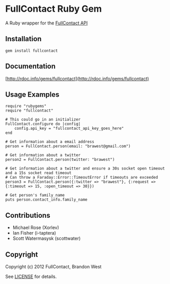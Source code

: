 FullContact Ruby Gem
====================
A Ruby wrapper for the [FullContact API](http://www.fullcontact.com/)

Installation
------------
    gem install fullcontact

Documentation
-------------
[http://rdoc.info/gems/fullcontact](http://rdoc.info/gems/fullcontact)

Usage Examples
--------------
    require "rubygems"
    require "fullcontact"

	# This could go in an initializer
	FullContact.configure do |config|
		config.api_key = "fullcontact_api_key_goes_here"
	end
	
    # Get information about a email address
    person = FullContact.person(email: "brawest@gmail.com")
    
    # Get information about a twitter
    person2 = FullContact.person(twitter: "brawest")

    # Get information about a twitter and ensure a 30s socket open timeout and a 15s socket read timeout
    # Can throw a Faraday::Error::TimeoutError if timeouts are exceeded
    person3 = FullContact.person({:twitter => "brawest"}, {:request => {:timeout => 15, :open_timeout => 30}})

	# Get person's family_name
	puts person.contact_info.family_name
	
Contributions
-------------
- Michael Rose (Xorlev)
- Ian Fisher (i-taptera)
- Scott Watermasysk (scottwater)

Copyright
---------
Copyright (c) 2012 FullContact, Brandon West

See [LICENSE](https://github.com/brandonmwest/rainmaker/blob/master/LICENSE.md) for details.
